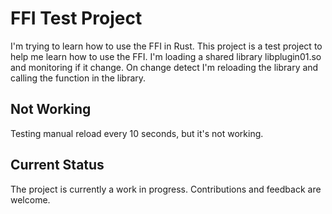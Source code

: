 # FFI Test Project

I'm trying to learn how to use the FFI in Rust. This project is a test project to help me learn how to use the FFI.
I'm loading a shared library libplugin01.so and monitoring if it change.
On change detect I'm reloading the library and calling the function in the library.

## Not Working

Testing manual reload every 10 seconds, but it's not working.

## Current Status

The project is currently a work in progress.
Contributions and feedback are welcome.
